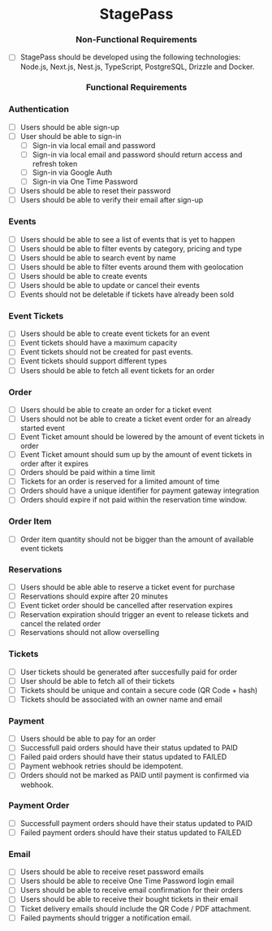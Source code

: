 <h1 align="center"> 
	StagePass
</h1>

<h3 align="center"> 
	Non-Functional Requirements
</h3>

- [ ] StagePass should be developed using the following technologies: Node.js, Next.js, Nest.js, TypeScript, PostgreSQL, Drizzle and Docker.

<h3 align="center"> 
	Functional Requirements
</h3>

### Authentication

- [ ] Users should be able sign-up
- [ ] User should be able to sign-in
  - [ ] Sign-in via local email and password
  - [ ] Sign-in via local email and password should return access and refresh token
  - [ ] Sign-in via Google Auth
  - [ ] Sign-in via One Time Password
- [ ] Users should be able to reset their password
- [ ] Users should be able to verify their email after sign-up

### Events

- [ ] Users should be able to see a list of events that is yet to happen
- [ ] Users should be able to filter events by category, pricing and type
- [ ] Users should be able to search event by name
- [ ] Users should be able to filter events around them with geolocation
- [ ] Users should be able to create events
- [ ] Users should be able to update or cancel their events
- [ ] Events should not be deletable if tickets have already been sold

### Event Tickets

- [ ] Users should be able to create event tickets for an event
- [ ] Event tickets should have a maximum capacity
- [ ] Event tickets should not be created for past events.
- [ ] Event tickets should support different types
- [ ] Users should be able to fetch all event tickets for an order

### Order

- [ ] Users should be able to create an order for a ticket event
- [ ] Users should not be able to create a ticket event order for an already started event
- [ ] Event Ticket amount should be lowered by the amount of event tickets in order
- [ ] Event Ticket amount should sum up by the amount of event tickets in order after it expires
- [ ] Orders should be paid within a time limit
- [ ] Tickets for an order is reserved for a limited amount of time
- [ ] Orders should have a unique identifier for payment gateway integration
- [ ] Orders should expire if not paid within the reservation time window.

### Order Item

- [ ] Order item quantity should not be bigger than the amount of available event tickets

### Reservations

- [ ] Users should be able able to reserve a ticket event for purchase
- [ ] Reservations should expire after 20 minutes
- [ ] Event ticket order should be cancelled after reservation expires
- [ ] Reservation expiration should trigger an event to release tickets and cancel the related order
- [ ] Reservations should not allow overselling

### Tickets

- [ ] User tickets should be generated after succesfully paid for order
- [ ] User should be able to fetch all of their tickets
- [ ] Tickets should be unique and contain a secure code (QR Code + hash)
- [ ] Tickets should be associated with an owner name and email

### Payment

- [ ] Users should be able to pay for an order
- [ ] Successfull paid orders should have their status updated to PAID
- [ ] Failed paid orders should have their status updated to FAILED
- [ ] Payment webhook retries should be idempotent.
- [ ] Orders should not be marked as PAID until payment is confirmed via webhook.

### Payment Order

- [ ] Successfull payment orders should have their status updated to PAID
- [ ] Failed payment orders should have their status updated to FAILED

### Email

- [ ] Users should be able to receive reset password emails
- [ ] Users should be able to receive One Time Password login email
- [ ] Users should be able to receive email confirmation for their orders
- [ ] Users should be able to receive their bought tickets in their email
- [ ] Ticket delivery emails should include the QR Code / PDF attachment.
- [ ] Failed payments should trigger a notification email.
